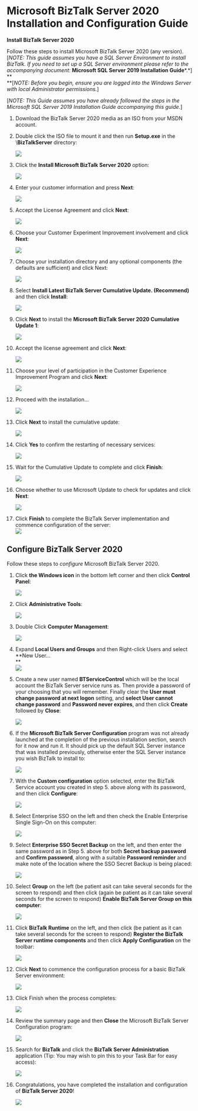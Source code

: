 # Microsoft BizTalk Server 2020 Installation and Configuration Guide  
**Install BizTalk Server 2020**

Follow these steps to install Microsoft BizTalk Server 2020 (any version).  
[*NOTE: This guide assumes you have a SQL Server Environment to install BizTalk.
If you need to set up a SQL Server environment please refer to the accompanying
document:*  **Microsoft SQL Server 2019 Installation Guide***.*]  
**  
**[*NOTE: Before you begin, ensure you are logged into the Windows Server with
local Administrator permissions.*]

[*NOTE: This Guide assumes you have already followed the steps in the Microsoft
SQL Server 2019 Installation Guide accompanying this guide.*]

1.  Download the BizTalk Server 2020 media as an ISO from your MSDN account.

2.  Double click the ISO file to mount it and then run **Setup.exe** in the
    \\**BizTalkServer** directory:  
    
    ![](media/65847419612eeeb7b82632c0e5a193e1.png)

3.  Click the **Install Microsoft BizTalk Server 2020** option:  
    
    ![](media/1a6a6edbba807ef38907820d84e09d94.png)

4.  Enter your customer information and press **Next**:  
    
    ![](media/cf4e299768db0ec203edb66723be72d8.png)

5.  Accept the License Agreement and click **Next**:  
    
    ![](media/0a4c84b27a70c6d8fc50dedc9464846e.png)

6.  Choose your Customer Experiment Improvement involvement and click **Next**: 
    
    
    ![](media/da88225d035a8d38692862e0e6dc2ff8.png)

7.  Choose your installation directory and any optional components (the defaults
    are sufficient) and click Next:  
    
    ![](media/5b96e6b315d2c94d2cd328545c1c641f.png)

8.  Select **Install Latest BizTalk Server Cumulative Update. (Recommend)** and
    then click **Install**:  
    
    ![](media/f82271ff81ca1bbceddd8ceeae09b9eb.png)

9.  Click **Next** to install the **Microsoft BizTalk Server 2020 Cumulative
    Update 1**:  
    
    ![](media/0b8e11cd2bd1bb9d42961c2e9de1fa67.png)

1.  Accept the license agreement and click **Next**:  
    
    ![](media/fcafee6a7bad6990446652a5bf866e49.png)

2.  Choose your level of participation in the Customer Experience Improvement
    Program and click **Next**:  
    
    ![](media/21efd0be3e09e5a8d1f8154b4b638d89.png)

3.  Proceed with the installation…  
    
    ![](media/07442e571151ede4399c66d5bcd64b0e.png)

4.  Click **Next** to install the cumulative update:  
    
    ![](media/7e950ff54b53cdbb2e97633c347a84d9.png)

1.  Click **Yes** to confirm the restarting of necessary services:  
    
    ![](media/892d9fba59ea2afc438af351f86a874e.png)

2.  Wait for the Cumulative Update to complete and click **Finish**:  
    
    ![](media/16a4e72287ab25702667b3b0cf199d6a.png)

3.  Choose whether to use Microsoft Update to check for updates and click
    **Next**:  
    
    ![](media/7711fdbd02bfa273d51115b8d7961ae2.png)

4.  Click **Finish** to complete the BizTalk Server implementation and commence
    configuration of the server:  
    ![](media/8a21e5842b2120020b335a2c0336a899.png)

## Configure BizTalk Server 2020

Follow these steps to *configure* Microsoft BizTalk Server 2020.

1.  Click **the Windows icon** in the bottom left corner and then click
    **Control Panel**:  
    
    ![](media/62ea6ce70e8f40637f92ae3abb5002b2.png)

2.  Click **Administrative Tools**:  
    
    ![](media/c9501d71ab053d8d9eace3560dbe9d4e.png)

3.  Double Click **Computer Management**:  
    
    ![](media/c5e8a12b58d7702fe33ed4801a633eeb.png)

4.  Expand **Local Users and Groups** and then Right-click Users and select
    **New User…  
    **  
    ![](media/4c054c20cc53b175bb7bd2a711c03938.png)

5.  Create a new user named **BTServiceControl** which will be the local account
    the BizTalk Server service runs as. Then provide a password of your choosing
    that you will remember. Finally clear the **User must change password at
    next logon** setting, and **select User cannot change password** and
    **Password never expires**, and then click **Create** followed by **Close**:
    
    
    ![](media/659f7e3d4f8c3c63adcd97a305d6c522.png)

1.  If the **Microsoft BizTalk Server Configuration** program was not already
    launched at the completion of the previous installation section, search for
    it now and run it. It should pick up the default SQL Server instance that
    was installed previously, otherwise enter the SQL Server instance you wish
    BizTalk to install to:  
    
    ![](media/b7c75e779952895fb82726be14a98a75.png)

1.  With the **Custom configuration** option selected, enter the BizTalk Service
    account you created in step 5. above along with its password, and then click
    **Configure**:  
    
    ![](media/300a909fa527eb9be08005ebe49da45e.png)

2.  Select Enterprise SSO on the left and then check the Enable Enterprise
    Single Sign-On on this computer:  
    
    ![](media/b171924fd999b9767e5b720e02a47652.png)

3.  Select **Enterprise SSO Secret Backup** on the left, and then enter the same
    password as in Step 5. above for both **Secret backup password** and
    **Confirm password**, along with a suitable **Password reminder** and make
    note of the location where the SSO Secret Backup is being placed:  
    
    ![](media/4dc82e0f61ba6e59255ad9404bc3cf7b.png)

4.  Select **Group** on the left (be patient asit can take several seconds for
    the screen to respond) and then click (again be patient as it can take
    several seconds for the screen to respond) **Enable BizTalk Server Group on
    this computer**:  
    
    ![](media/19d44261534f1bdbfdba08d629a48039.png)

5.  Click **BizTalk Runtime** on the left, and then click (be patient as it can
    take several seconds for the screen to respond) **Register the BizTalk
    Server runtime components** and then click **Apply Configuration** on the
    toolbar:  
    
    ![](media/b20eef5678e35c6e2ba2522330e92f3d.png)

6.  Click **Next** to commence the configuration process for a basic BizTalk
    Server environment:  
    
    ![](media/456b5bc9e41e74779b5b35208854c61f.png)

7.  Click Finish when the process completes:  
    
    ![](media/3351ae820786ea5b5482404f43dd94d0.png)

8.  Review the summary page and then **Close** the Microsoft BizTalk Server
    Configuration program:  
    
    ![](media/4587823301ff268364e37305b136ab69.png)

9.  Search for **BizTalk** and click the **BizTalk Server Administration**
    application (Tip: You may wish to pin this to your Task Bar for easy
    access):  
    
    ![](media/c8a181e5b22d3b8554335967caa4c13f.png)

10. Congratulations, you have completed the installation and configuration of
    **BizTalk Server 2020**!  
    
    ![](media/af8c81202ac6a69effa78154cec907b1.png)
